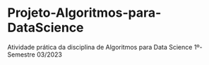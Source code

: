 # Projeto-Algoritmos-para-DataScience
Atividade prática da disciplina de Algoritmos para Data Science 1º-Semestre 03/2023
